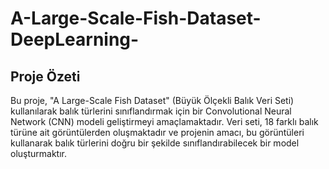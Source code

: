 # A-Large-Scale-Fish-Dataset-DeepLearning-

## Proje Özeti
Bu proje, "A Large-Scale Fish Dataset" (Büyük Ölçekli Balık Veri Seti) kullanılarak balık türlerini sınıflandırmak için bir Convolutional Neural Network (CNN) modeli geliştirmeyi amaçlamaktadır. Veri seti, 18 farklı balık türüne ait görüntülerden oluşmaktadır ve projenin amacı, bu görüntüleri kullanarak balık türlerini doğru bir şekilde sınıflandırabilecek bir model oluşturmaktır.
